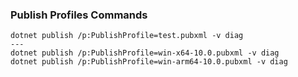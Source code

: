﻿### Publish Profiles Commands
```
dotnet publish /p:PublishProfile=test.pubxml -v diag
---
dotnet publish /p:PublishProfile=win-x64-10.0.pubxml -v diag
dotnet publish /p:PublishProfile=win-arm64-10.0.pubxml -v diag

```